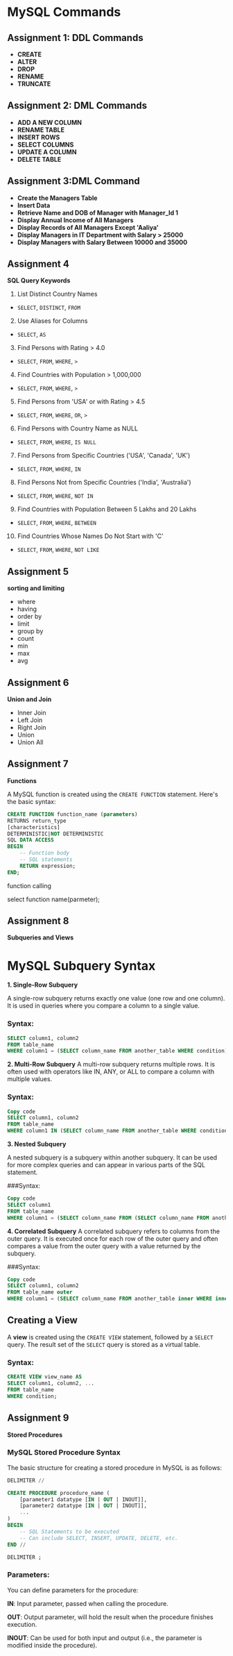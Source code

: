 # MySQL Commands

## Assignment 1: DDL Commands
- **CREATE**
- **ALTER**
- **DROP**
- **RENAME**
- **TRUNCATE**

## Assignment 2: DML Commands
- **ADD A NEW COLUMN**
- **RENAME TABLE**
- **INSERT ROWS**
- **SELECT COLUMNS**
- **UPDATE A COLUMN**
- **DELETE TABLE**

## Assignment 3:DML Command

- **Create the Managers Table**
- **Insert Data**
- **Retrieve Name and DOB of Manager with Manager_Id 1**
- **Display Annual Income of All Managers**
- **Display Records of All Managers Except 'Aaliya'**
- **Display Managers in IT Department with Salary > 25000**
- **Display Managers with Salary Between 10000 and 35000**


## Assignment 4

**SQL Query Keywords**

 1. List Distinct Country Names
- `SELECT`, `DISTINCT`, `FROM`

 2. Use Aliases for Columns
- `SELECT`, `AS`
 3. Find Persons with Rating > 4.0
- `SELECT`, `FROM`, `WHERE`, `>`
 4. Find Countries with Population > 1,000,000
- `SELECT`, `FROM`, `WHERE`, `>`
 5. Find Persons from 'USA' or with Rating > 4.5
- `SELECT`, `FROM`, `WHERE`, `OR`, `>`
 6. Find Persons with Country Name as NULL
- `SELECT`, `FROM`, `WHERE`, `IS NULL`
 7. Find Persons from Specific Countries ('USA', 'Canada', 'UK')
- `SELECT`, `FROM`, `WHERE`, `IN`
 8. Find Persons Not from Specific Countries ('India', 'Australia')
- `SELECT`, `FROM`, `WHERE`, `NOT IN`
 9. Find Countries with Population Between 5 Lakhs and 20 Lakhs
- `SELECT`, `FROM`, `WHERE`, `BETWEEN`
 10. Find Countries Whose Names Do Not Start with 'C'
- `SELECT`, `FROM`, `WHERE`, `NOT LIKE`
 ## Assignment 5
 **sorting and limiting**
- where
- having
- order by
- limit
- group by
- count
- min
- max
- avg

## Assignment 6
**Union and Join**
- Inner Join
- Left Join
- Right Join
- Union
- Union All

## Assignment 7
**Functions**

A MySQL function is created using the `CREATE FUNCTION` statement. Here's the basic syntax:

```sql
CREATE FUNCTION function_name (parameters)
RETURNS return_type
[characteristics]
DETERMINISTIC|NOT DETERMINISTIC
SQL DATA ACCESS
BEGIN
    -- Function body
    -- SQL statements
    RETURN expression;
END;

```
function calling

select function name(parmeter);

## Assignment 8
**Subqueries and Views**
# MySQL Subquery Syntax

**1. Single-Row Subquery**

A single-row subquery returns exactly one value (one row and one column). It is used in queries where you compare a column to a single value.

### Syntax:

```sql
SELECT column1, column2
FROM table_name
WHERE column1 = (SELECT column_name FROM another_table WHERE condition);

```

**2. Multi-Row Subquery**
A multi-row subquery returns multiple rows. It is often used with operators like IN, ANY, or ALL to compare a column with multiple values.

### Syntax:

```sql
Copy code
SELECT column1, column2
FROM table_name
WHERE column1 IN (SELECT column_name FROM another_table WHERE condition);

```


**3. Nested Subquery**

A nested subquery is a subquery within another subquery. It can be used for more complex queries and can appear in various parts of the SQL statement.

###Syntax:
```sql
Copy code
SELECT column1
FROM table_name
WHERE column1 = (SELECT column_name FROM (SELECT column_name FROM another_table) AS alias);
```
**4. Correlated Subquery**
A correlated subquery refers to columns from the outer query. It is executed once for each row of the outer query and often compares a value from the outer query with a value returned by the subquery.

###Syntax:
```sql
Copy code
SELECT column1, column2
FROM table_name outer
WHERE column1 = (SELECT column_name FROM another_table inner WHERE inner.column_name = outer.column_name);
```

## Creating a View

A **view** is created using the `CREATE VIEW` statement, followed by a `SELECT` query. The result set of the `SELECT` query is stored as a virtual table.

### Syntax:


```sql
CREATE VIEW view_name AS
SELECT column1, column2, ...
FROM table_name
WHERE condition;
```
## Assignment 9
**Stored Procedures**

### MySQL Stored Procedure Syntax

The basic structure for creating a stored procedure in MySQL is as follows:

```sql
DELIMITER //

CREATE PROCEDURE procedure_name (
    [parameter1 datatype [IN | OUT | INOUT]],
    [parameter2 datatype [IN | OUT | INOUT]],
    ...
)
BEGIN
    -- SQL Statements to be executed
    -- Can include SELECT, INSERT, UPDATE, DELETE, etc.
END //

DELIMITER ;
```
### Parameters:

You can define parameters for the procedure:

**IN**: Input parameter, passed when calling the procedure.

**OUT**: Output parameter, will hold the result when the procedure finishes execution.

**INOUT**: Can be used for both input and output (i.e., the parameter is modified inside the procedure).
